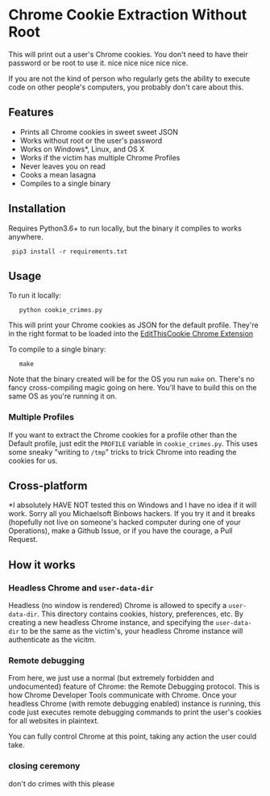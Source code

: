 
# Chrome Cookie Extraction Without Root

This will print out a user's Chrome cookies. You don't need to have their password or be root to use it. nice nice nice nice nice.

If you are not the kind of person who regularly gets the ability to execute code on other people's computers, you probably don't care about this.

## Features
* Prints all Chrome cookies in sweet sweet JSON
* Works without root or the user's password
* Works on Windows*, Linux, and OS X
* Works if the victim has multiple Chrome Profiles
* Never leaves you on read
* Cooks a mean lasagna
* Compiles to a single binary


## Installation
Requires Python3.6+ to run locally, but the binary it compiles to works anywhere.
```
 pip3 install -r requirements.txt
```

## Usage

To run it locally:
```
   python cookie_crimes.py
```
This will print your Chrome cookies as JSON for the default profile. They're in the right format to be loaded into the [EditThisCookie Chrome Extension](https://chrome.google.com/webstore/detail/editthiscookie/fngmhnnpilhplaeedifhccceomclgfbg)

To compile to a single binary:
```
   make
```

Note that the binary created will be for the OS you run `make` on. There's no fancy cross-compiling magic going on here. You'll have to build this on the same OS as you're running it on.

### Multiple Profiles
If you want to extract the Chrome cookies for a profile other than the Default profile, just edit the `PROFILE` variable in `cookie_crimes.py`. This uses some sneaky "writing to `/tmp`" tricks to trick Chrome into reading the cookies for us.


## Cross-platform
\*I absolutely HAVE NOT tested this on Windows and I have no idea if it will work. Sorry all you Michaelsoft Binbows hackers. If you try it and it breaks (hopefully not live on someone's hacked computer during one of your Operations), make a Github Issue, or if you have the courage, a Pull Request.

## How it works

### Headless Chrome and `user-data-dir`
Headless (no window is rendered) Chrome is allowed to specify a `user-data-dir`. This directory contains cookies, history, preferences, etc. By creating a new headless Chrome instance, and specifying the `user-data-dir` to be the same as the victim's, your headless Chrome instance will authenticate as the vicitm.

### Remote debugging
From here, we just use a normal (but extremely forbidden and undocumented) feature of Chrome: the Remote Debugging protocol. This is how Chrome Developer Tools communicate with Chrome. Once your headless Chrome (with remote debugging enabled) instance is running, this code just executes remote debugging commands to print the user's cookies for all websites in plaintext.

You can fully control Chrome at this point, taking any action the user could take.

### closing ceremony
don't do crimes with this please

